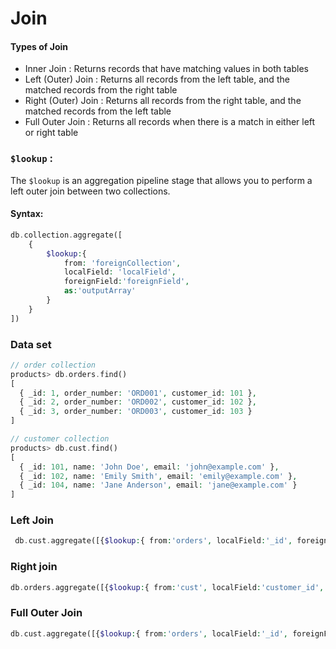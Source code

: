 # Join

#### Types of Join

- Inner Join : Returns records that have matching values in both tables
- Left (Outer) Join : Returns all records from the left table, and the matched records from the right table
- Right (Outer) Join : Returns all records from the right table, and the matched records from the left table
- Full Outer Join : Returns all records when there is a match in either left or right table

### `$lookup` :

The `$lookup` is an aggregation pipeline stage that allows you to perform a left outer join between two collections.

#### Syntax:

```php
db.collection.aggregate([
    {
        $lookup:{
            from: 'foreignCollection',
            localField: 'localField',
            foreignField:'foreignField',
            as:'outputArray'
        }
    }
])
```

<!-- data set -->
### Data set
```php
// order collection
products> db.orders.find()
[
  { _id: 1, order_number: 'ORD001', customer_id: 101 },
  { _id: 2, order_number: 'ORD002', customer_id: 102 },
  { _id: 3, order_number: 'ORD003', customer_id: 103 }
]

// customer collection
products> db.cust.find()
[
  { _id: 101, name: 'John Doe', email: 'john@example.com' },
  { _id: 102, name: 'Emily Smith', email: 'emily@example.com' },
  { _id: 104, name: 'Jane Anderson', email: 'jane@example.com' }
]
```

### Left Join
<!-- left join -->
```php
 db.cust.aggregate([{$lookup:{ from:'orders', localField:'_id', foreignField:'customer_id', as:'outputArray'}}])
```

### Right join
<!-- right join -->
```php
db.orders.aggregate([{$lookup:{ from:'cust', localField:'customer_id', foreignField:'_id', as:'outputArray'}}]).pretty()
```

### Full Outer Join
```php
db.cust.aggregate([{$lookup:{ from:'orders', localField:'_id', foreignField:'customer_id', as:'outputArray'}}, {$match:{$expr:{$ne:['$outputArray',[]]}}}]).pretty()
```